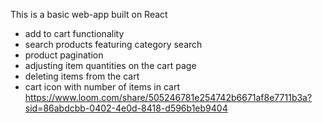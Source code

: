 This is a basic web-app built on React 
  - add to cart functionality
  - search products featuring category search 
  - product pagination
  - adjusting item quantities on the cart page
  - deleting items from the cart 
  - cart icon with number of items in cart
    https://www.loom.com/share/505246781e254742b6671af8e7711b3a?sid=86abdcbb-0402-4e0d-8418-d596b1eb9404
